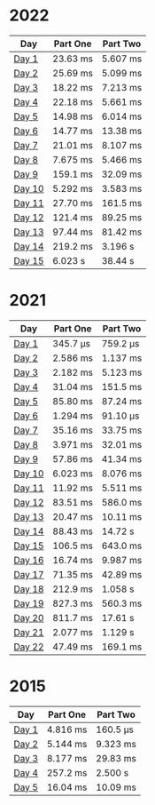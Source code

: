 # 2022

| Day                                                  | Part One | Part Two |
|------------------------------------------------------|----------|----------|
| [Day 1](./src/main/java/aoc/loicb/y2022/Day1.java)   | 23.63 ms | 5.607 ms |
| [Day 2](./src/main/java/aoc/loicb/y2022/Day2.java)   | 25.69 ms | 5.099 ms |
| [Day 3](./src/main/java/aoc/loicb/y2022/Day3.java)   | 18.22 ms | 7.213 ms |
| [Day 4](./src/main/java/aoc/loicb/y2022/Day4.java)   | 22.18 ms | 5.661 ms |
| [Day 5](./src/main/java/aoc/loicb/y2022/Day5.java)   | 14.98 ms | 6.014 ms |
| [Day 6](./src/main/java/aoc/loicb/y2022/Day6.java)   | 14.77 ms | 13.38 ms |
| [Day 7](./src/main/java/aoc/loicb/y2022/Day7.java)   | 21.01 ms | 8.107 ms |
| [Day 8](./src/main/java/aoc/loicb/y2022/Day8.java)   | 7.675 ms | 5.466 ms |
| [Day 9](./src/main/java/aoc/loicb/y2022/Day9.java)   | 159.1 ms | 32.09 ms |
| [Day 10](./src/main/java/aoc/loicb/y2022/Day10.java) | 5.292 ms | 3.583 ms |
| [Day 11](./src/main/java/aoc/loicb/y2022/Day11.java) | 27.70 ms | 161.5 ms |
| [Day 12](./src/main/java/aoc/loicb/y2022/Day12.java) | 121.4 ms | 89.25 ms |
| [Day 13](./src/main/java/aoc/loicb/y2022/Day13.java) | 97.44 ms | 81.42 ms |
| [Day 14](./src/main/java/aoc/loicb/y2022/Day14.java) | 219.2 ms | 3.196 s  |
| [Day 15](./src/main/java/aoc/loicb/y2022/Day15.java) | 6.023 s  | 38.44 s  |

# 2021

| Day                                                  | Part One | Part Two |
|------------------------------------------------------|----------|----------|
| [Day 1](./src/main/java/aoc/loicb/y2021/Day1.java)   | 345.7 μs | 759.2 μs |
| [Day 2](./src/main/java/aoc/loicb/y2021/Day2.java)   | 2.586 ms | 1.137 ms |
| [Day 3](./src/main/java/aoc/loicb/y2021/Day3.java)   | 2.182 ms | 5.123 ms |
| [Day 4](./src/main/java/aoc/loicb/y2021/Day4.java)   | 31.04 ms | 151.5 ms |
| [Day 5](./src/main/java/aoc/loicb/y2021/Day5.java)   | 85.80 ms | 87.24 ms |
| [Day 6](./src/main/java/aoc/loicb/y2021/Day6.java)   | 1.294 ms | 91.10 μs |
| [Day 7](./src/main/java/aoc/loicb/y2021/Day7.java)   | 35.16 ms | 33.75 ms |
| [Day 8](./src/main/java/aoc/loicb/y2021/Day8.java)   | 3.971 ms | 32.01 ms |
| [Day 9](./src/main/java/aoc/loicb/y2021/Day9.java)   | 57.86 ms | 41.34 ms |
| [Day 10](./src/main/java/aoc/loicb/y2021/Day10.java) | 6.023 ms | 8.076 ms |
| [Day 11](./src/main/java/aoc/loicb/y2021/Day11.java) | 11.92 ms | 5.511 ms |
| [Day 12](./src/main/java/aoc/loicb/y2021/Day12.java) | 83.51 ms | 586.0 ms |
| [Day 13](./src/main/java/aoc/loicb/y2021/Day13.java) | 20.47 ms | 10.11 ms |
| [Day 14](./src/main/java/aoc/loicb/y2021/Day14.java) | 88.43 ms | 14.72 s  |
| [Day 15](./src/main/java/aoc/loicb/y2021/Day15.java) | 106.5 ms | 643.0 ms |
| [Day 16](./src/main/java/aoc/loicb/y2021/Day16.java) | 16.74 ms | 9.987 ms |
| [Day 17](./src/main/java/aoc/loicb/y2021/Day17.java) | 71.35 ms | 42.89 ms |
| [Day 18](./src/main/java/aoc/loicb/y2021/Day18.java) | 212.9 ms | 1.058 s  |
| [Day 19](./src/main/java/aoc/loicb/y2021/Day19.java) | 827.3 ms | 560.3 ms |
| [Day 20](./src/main/java/aoc/loicb/y2021/Day20.java) | 811.7 ms | 17.61 s  |
| [Day 21](./src/main/java/aoc/loicb/y2021/Day21.java) | 2.077 ms | 1.129 s  |
| [Day 22](./src/main/java/aoc/loicb/y2021/Day22.java) | 47.49 ms | 169.1 ms |

# 2015

| Day                                                | Part One | Part Two |
|----------------------------------------------------|----------|----------|
| [Day 1](./src/main/java/aoc/loicb/y2015/Day1.java) | 4.816 ms | 160.5 μs |
| [Day 2](./src/main/java/aoc/loicb/y2015/Day2.java) | 5.144 ms | 9.323 ms |
| [Day 3](./src/main/java/aoc/loicb/y2015/Day3.java) | 8.177 ms | 29.83 ms |
| [Day 4](./src/main/java/aoc/loicb/y2015/Day4.java) | 257.2 ms | 2.500 s  |
| [Day 5](./src/main/java/aoc/loicb/y2015/Day5.java) | 16.04 ms | 10.09 ms |